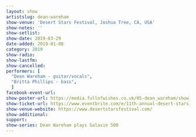 ```yaml
---
layout: show
artistslug: dean-wareham
show-venue: 'Desert Stars Festival, Joshua Tree, CA, USA'
show-notes: ''
show-setlist:
show-date: 2019-03-29
date-added: 2019-01-08
category: 2019
show-radio:
show-lastfm:
show-cancelled:
performers: [
  "Dean Wareham - guitar/vocals",
  "Britta Phillips - bass",
  ]
facebook-event-url:
show-poster-url: https://media.fullofwishes.co.uk/05-dean_wareham/show_assets/2019-03-29/2019-03-29-dean-wareham-desert-stars-festival-poster-1.jpg
show-ticket-url: https://www.eventbrite.com/e/11th-annual-desert-stars-w-luna-dean-wareham-performing-galaxy-500-more-march-29th-30th-2019-tickets-54389098257
show-venue-website: https://www.desertstarsfestival.com/
show-additional:
support:
show-series: Dean Wareham plays Galaxie 500
---
```

